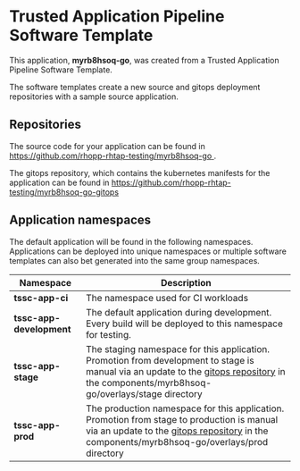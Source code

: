 # Trusted Application Pipeline Software Template

This application, **myrb8hsoq-go**, was created from a Trusted Application Pipeline Software Template.

The software templates create a new source and gitops deployment repositories with a sample source application. 

## Repositories

The source code for your application can be found in [https://github.com/rhopp-rhtap-testing/myrb8hsoq-go ](https://github.com/rhopp-rhtap-testing/myrb8hsoq-go ).
 
The gitops repository, which contains the kubernetes manifests for the application can be found in 
[https://github.com/rhopp-rhtap-testing/myrb8hsoq-go-gitops ](https://github.com/rhopp-rhtap-testing/myrb8hsoq-go-gitops ) 

## Application namespaces 

The default application will be found in the following namespaces. Applications can be deployed into unique namespaces or multiple software templates can also bet generated into the same group namespaces.  

|  Namespace   |  Description   |  
| -------- | -------- |
| **tssc-app-ci** | The namespace used for CI workloads |
| **tssc-app-development** | The default application during development. Every build will be deployed to this namespace for testing. |
| **tssc-app-stage** | The staging namespace for this application. Promotion from development to stage is manual via an update to the [gitops repository](https://github.com/rhopp-rhtap-testing/myrb8hsoq-go-gitops ) in the components/myrb8hsoq-go/overlays/stage directory |
| **tssc-app-prod** | The production namespace for this application. Promotion from stage to production is manual via an update to the [gitops repository](https://github.com/rhopp-rhtap-testing/myrb8hsoq-go-gitops ) in the components/myrb8hsoq-go/overlays/prod directory |